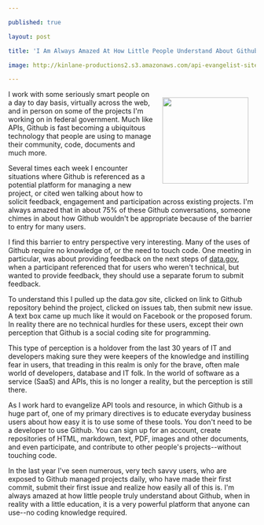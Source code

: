 ---
published: true
layout: post
title: 'I Am Always Amazed At How Little People Understand About Github'
image: http://kinlane-productions2.s3.amazonaws.com/api-evangelist-site/blog/bw-github.jpg
---

<p><img style="padding: 15px;" src="https://s3.amazonaws.com/kinlane-productions2/bw-icons/bw-github.jpg" alt="" width="175" align="right" />
<p>I work with some seriously smart people on a day to day basis, virtually across the web, and in person on some of the projects I'm working on in federal government. Much like APIs, Github is fast becoming a ubiquitous technology that people are using to manage their community, code, documents and much more.
<p>Several times each week I encounter situations where Github is referenced as a potential platform for managing a new project, or cited wen talking about how to solicit feedback, engagement and participation across existing projects. I'm always amazed that in about 75% of these Github conversations, someone chimes in about how Github wouldn't be appropriate because of the barrier to entry for many users.
<p>I find this barrier to entry perspective very interesting. Many of the uses of Github require no knowledge of, or the need to touch code. One meeting in particular, was about providing feedback on the next steps of <a href="https://data.gov">data.gov</a>, when a participant referenced that for users who weren't technical, but wanted to provide feedback, they should use a separate forum to submit feedback.
<p>To understand this I pulled up the data.gov site, clicked on link to Github repository behind the project, clicked on issues tab, then submit new issue. A text box came up much like it would on Facebook or the proposed forum. In reality there are no technical hurdles for these users, except their own perception that Github is a social coding site for programming.
<p>This type of perception is a holdover from the last 30 years of IT and developers making sure they were keepers of the knowledge and instilling fear in users, that treading in this realm is only for the brave, often male world of developers, database and IT folk. In the world of software as a service (SaaS) and APIs, this is no longer a reality, but the perception is still there.
<p>As I work hard to evangelize API tools and resource, in which Github is a huge part of, one of my primary directives is to educate everyday business users about how easy it is to use some of these tools. You don't need to be a developer to use Github. You can sign up for an account, create repositories of HTML, markdown, text, PDF, images and other documents, and even participate, and contribute to other people's projects--without touching code.
<p>In the last year I've seen numerous, very tech savvy users, who are exposed to Github managed projects daily, who have made their first commit, submit their first issue and realize how easily all of this is. I'm always amazed at how little people truly understand about Github, when in reality with a little education, it is a very powerful platform that anyone can use--no coding knowledge required.

